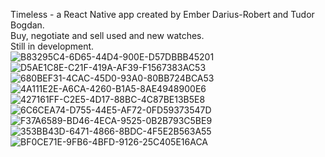 Timeless - a React Native app created by Ember Darius-Robert and Tudor Bogdan. <br/>
Buy, negotiate and sell used and new watches. <br/> 
Still in development. <br/> 
![B83295C4-6D65-44D4-900E-D57DBBB45201](https://github.com/user-attachments/assets/11eacd21-04a4-4e5e-9600-df83c66d5f6f)
![D5AE1C8E-C21F-419A-AF39-F1567383AC53](https://github.com/user-attachments/assets/74754413-ef79-4cbc-ac9c-96a05f60e6c9)
![680BEF31-4CAC-45D0-93A0-80BB724BCA53](https://github.com/user-attachments/assets/e01f9fb7-3c2c-4b80-9edb-64d959ccd7ce)
![4A111E2E-A6CA-4260-B1A5-8AE4948900E6](https://github.com/user-attachments/assets/bc5f475e-06a2-48bf-b378-8e72c9c719f3)
![427161FF-C2E5-4D17-88BC-4C87BE13B5E8](https://github.com/user-attachments/assets/8aaf77ed-4ba0-40cc-b02c-0f3232929cc2)
![6C6CEA74-D755-44E5-AF72-0FD59373547D](https://github.com/user-attachments/assets/b6dbca12-2b99-4884-bb4b-41d1c0aa8500)
![F37A6589-BD46-4ECA-9525-0B2B793C5BE9](https://github.com/user-attachments/assets/b513af1e-2b4d-4615-86ed-9f57b35858e9)
![353BB43D-6471-4866-8BDC-4F5E2B563A55](https://github.com/user-attachments/assets/057dfa18-49fd-4d2f-84c2-682176c6c238)
![BF0CE71E-9FB6-4BFD-9126-25C405E16ACA](https://github.com/user-attachments/assets/cbbed786-3d2e-43a1-b976-5c9760527dee)
